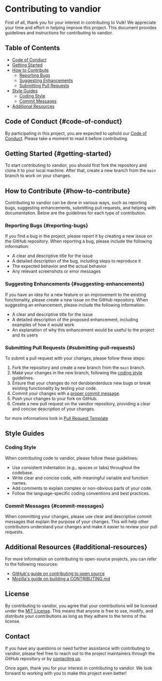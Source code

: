 # Contributing to vandior

First of all, thank you for your interest in contributing to Vulk! We appreciate your time and effort in helping improve
this project. This document provides guidelines and instructions for contributing to vandior.

## Table of Contents

- [Code of Conduct](#code-of-conduct)
- [Getting Started](#getting-started)
- [How to Contribute](#how-to-contribute)
  - [Reporting Bugs](#reporting-bugs)
  - [Suggesting Enhancements](#suggesting-enhancements)
  - [Submitting Pull Requests](#submitting-pull-requests)
- [Style Guides](#style-guides)
  - [Coding Style](#coding-style)
  - [Commit Messages](#commit-messages)
- [Additional Resources](#additional-resources)

## Code of Conduct {#code-of-conduct}

By participating in this project, you are expected to uphold our [Code of Conduct](CODE_OF_CONDUCT.md). Please take a
moment to read it before contributing.

## Getting Started {#getting-started}

To start contributing to vandior, you should first fork the repository and clone it to your local machine. After that,
create a new branch from the `main` branch to work on your changes.

## How to Contribute {#how-to-contribute}

Contributing to vandior can be done in various ways, such as reporting bugs, suggesting enhancements, submitting pull
requests, and helping with documentation. Below are the guidelines for each type of contribution.

### Reporting Bugs {#reporting-bugs}

If you find a bug in the project, please report it by creating a new issue on the GitHub repository. When reporting a
bug, please include the following information:

- A clear and descriptive title for the issue
- A detailed description of the bug, including steps to reproduce it
- The expected behavior and the actual behavior
- Any relevant screenshots or error messages

### Suggesting Enhancements {#suggesting-enhancements}

If you have an idea for a new feature or an improvement to the existing functionality, please create a new issue on the
GitHub repository. When suggesting an enhancement, please include the following information:

- A clear and descriptive title for the issue
- A detailed description of the proposed enhancement, including examples of how it would work
- An explanation of why this enhancement would be useful to the project and its users

### Submitting Pull Requests {#submitting-pull-requests}

To submit a pull request with your changes, please follow these steps:

1. Fork the repository and create a new branch from the `main` branch.
2. Make your changes in the new branch, following the [coding style](#coding-style) guidelines.
3. Ensure that your changes do not dersbianderduce new bugs or break existing functionality by testing your code.
4. Commit your changes with a [proper commit message](#commit-messages).
5. Push your changes to your fork on GitHub.
6. Create a new pull request on the vandior repository, providing a clear and concise description of your changes.

for more informations look
in [Pull Request Template](https://github.com/Giuseppe-Bianc/Vulk/blob/main/.github/pull_request_template.md)

## Style Guides

### Coding Style

When contributing code to vandior, please follow these guidelines:

- Use consistent indentation (e.g., spaces or tabs) throughout the codebase.
- Write clear and concise code, with meaningful variable and function names.
- Add comments to explain complex or non-obvious parts of your code.
- Follow the language-specific coding conventions and best practices.

### Commit Messages {#commit-messages}

When committing your changes, please use clear and descriptive commit messages that explain the purpose of your changes.
This will help other contributors understand your changes and make it easier to review your pull requests.

## Additional Resources {#additional-resources}

For more information on contributing to open-source projects, you can refer to the following resources:

- [GitHub's guide on contributing to open source](https://opensource.guide/how-to-contribute/)
- [Mozilla's guide on building a CONTRIBUTING.md](https://mozillascience.github.io/working-open-workshop/contributing/)

## License

By contributing to vandior, you agree that your contributions will be licensed under
the [MIT License](https://github.com/Giuseppe-Bianc/vandior/blob/main/LICENSE). This means that anyone is free to use,
modify, and distribute your contributions as long as they adhere to the terms of the license.

## Contact

If you have any questions or need further assistance with contributing to vandior, please feel free to reach out to the
project maintainers through the GitHub repository or by [contacting us](mailto:bianconig6@gmail.com).

Once again, thank you for your interest in contributing to vandior. We look forward to working with you to make this
project even better!
